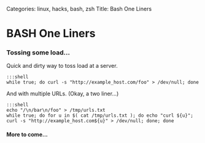 Categories: linux, hacks, bash, zsh
Title: Bash One Liners

# BASH One Liners

### Tossing some load...

Quick and dirty way to toss load at a server.

    :::shell
    while true; do curl -s "http://example_host.com/foo" > /dev/null; done

And with multiple URLs. (Okay, a two liner...)

    :::shell
    echo "/\n/bar\n/foo" > /tmp/urls.txt
    while true; do for u in $( cat /tmp/urls.txt ); do echo "curl ${u}"; curl -s "http://example_host.com${u}" > /dev/null; done; done


#### More to come...

